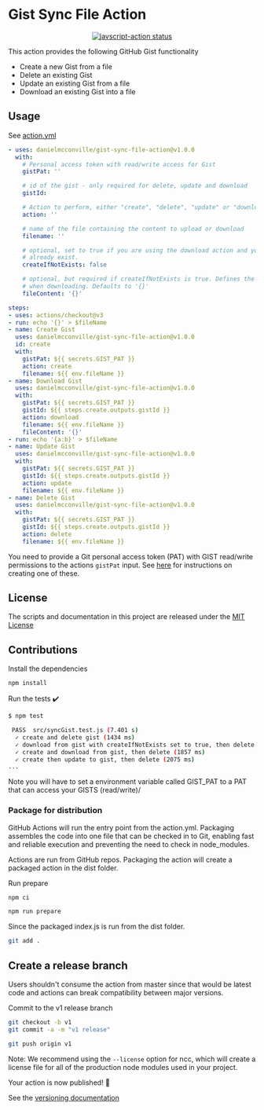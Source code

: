 # Gist Sync File Action

<p align="center">
  <a href="https://github.com/danielmcconville/gist-sync-file-action/actions"><img alt="javscript-action status" src="https://github.com/danielmcconville/gist-sync-file-action/workflows/units-test/badge.svg"></a>
</p>

This action provides the following GitHub Gist functionality

- Create a new Gist from a file
- Delete an existing Gist
- Update an existing Gist from a file
- Download an existing Gist into a file

## Usage

See [action.yml](action.yml)

<!-- start usage -->
```yaml
- uses: danielmcconville/gist-sync-file-action@v1.0.0
  with:
    # Personal access token with read/write access for Gist
    gistPat: ''

    # id of the gist - only required for delete, update and download
    gistId:

    # Action to perform, either "create", "delete", "update" or "download"
    action: ''

    # name of the file containing the content to upload or download
    filename: ''

    # optional, set to true if you are using the download action and you want a gist created if it doesn't
    # already exist.
    createIfNotExists: false

    # optional, but required if createIfNotExists is true. Defines the content of the file to create if the gist does not exist
    # when downloading. Defaults to '{}'
    fileContent: '{}'
```
<!-- end usage -->

```YAML
steps:
- uses: actions/checkout@v3
- run: echo '{}' > $fileName
- name: Create Gist
  uses: danielmcconville/gist-sync-file-action@v1.0.0
  id: create
  with:
    gistPat: ${{ secrets.GIST_PAT }}
    action: create
    filename: ${{ env.fileName }}
- name: Download Gist
  uses: danielmcconville/gist-sync-file-action@v1.0.0
  with:
    gistPat: ${{ secrets.GIST_PAT }}
    gistId: ${{ steps.create.outputs.gistId }}
    action: download
    filename: ${{ env.fileName }}
    fileContent: '{}'
- run: echo '{a:b}' > $fileName
- name: Update Gist
  uses: danielmcconville/gist-sync-file-action@v1.0.0
  with:
    gistPat: ${{ secrets.GIST_PAT }}
    gistId: ${{ steps.create.outputs.gistId }}
    action: update
    filename: ${{ env.fileName }}
- name: Delete Gist
  uses: danielmcconville/gist-sync-file-action@v1.0.0
  with:
    gistPat: ${{ secrets.GIST_PAT }}
    gistId: ${{ steps.create.outputs.gistId }}
    action: delete
    filename: ${{ env.fileName }}
```

You need to provide a Git personal access token (PAT) with GIST read/write permissions to the actions `gistPat` input. See [here](https://docs.github.com/en/authentication/keeping-your-account-and-data-secure/creating-a-personal-access-token) for instructions on creating one of these.

## License

The scripts and documentation in this project are released under the [MIT License](LICENSE)

## Contributions

Install the dependencies

```bash
npm install
```

Run the tests :heavy_check_mark:

```bash
$ npm test

 PASS  src/syncGist.test.js (7.401 s)
  ✓ create and delete gist (1434 ms)
  ✓ download from gist with createIfNotExists set to true, then delete (1851 ms)
  ✓ create and download from gist, then delete (1857 ms)
  ✓ create then update to gist, then delete (2075 ms)
...
```

Note you will have to set a environment variable called GIST_PAT to a PAT that can access your GISTS (read/write)/

### Package for distribution

GitHub Actions will run the entry point from the action.yml. Packaging assembles the code into one file that can be checked in to Git, enabling fast and reliable execution and preventing the need to check in node_modules.

Actions are run from GitHub repos.  Packaging the action will create a packaged action in the dist folder.

Run prepare

```bash
npm ci
```

```bash
npm run prepare
```

Since the packaged index.js is run from the dist folder.

```bash
git add .
```

## Create a release branch

Users shouldn't consume the action from master since that would be latest code and actions can break compatibility between major versions.

Commit to the v1 release branch

```bash
git checkout -b v1
git commit -a -m "v1 release"
```

```bash
git push origin v1
```

Note: We recommend using the `--license` option for ncc, which will create a license file for all of the production node modules used in your project.

Your action is now published! :rocket:

See the [versioning documentation](https://github.com/actions/toolkit/blob/master/docs/action-versioning.md)
